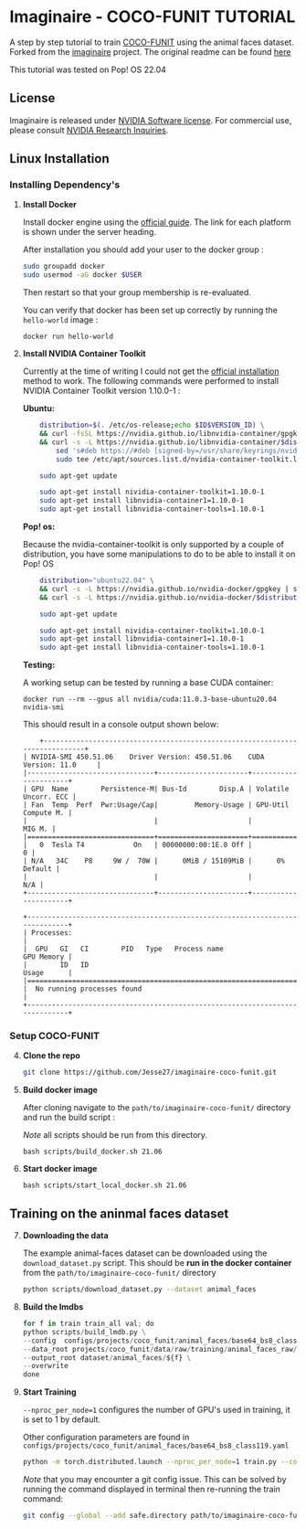 # Imaginaire - COCO-FUNIT TUTORIAL
A step by step tutorial to train [COCO-FUNIT](https://arxiv.org/abs/2007.07431) using the animal faces dataset. Forked from the [imaginaire](https://github.com/NVlabs/imaginaire) project. The original readme can be found [here](OLD_README.md)

This tutorial was tested on Pop! OS 22.04

## License

Imaginaire is released under [NVIDIA Software license](LICENSE.md).
For commercial use, please consult [NVIDIA Research Inquiries](https://www.nvidia.com/en-us/research/inquiries/).

## Linux Installation

### Installing Dependency's
1. **Install Docker**

    Install docker engine using the [official guide](https://docs.docker.com/engine/install/linux-install/). The link for each platform is shown under the server heading.

    After installation you should add your user to the docker group :
    ```bash
    sudo groupadd docker
    sudo usermod -aG docker $USER
    ```
    Then restart so that your group membership is re-evaluated.

    You can verify that docker has been set up correctly by running the `hello-world` image :
    ```
    docker run hello-world
    ```

2. **Install NVIDIA Container Toolkit**

    Currently at the time of writing I could not get the [official installation](https://docs.nvidia.com/datacenter/cloud-native/container-toolkit/install-guide.html) method to work. 
    The following commands were performed to install NVIDIA Container Toolkit version 1.10.0-1 :

    **Ubuntu:**
    ```bash
        distribution=$(. /etc/os-release;echo $ID$VERSION_ID) \
        && curl -fsSL https://nvidia.github.io/libnvidia-container/gpgkey | sudo gpg --dearmor -o /usr/share/keyrings/nvidia-container-toolkit-keyring.gpg \
        && curl -s -L https://nvidia.github.io/libnvidia-container/$distribution/libnvidia-container.list | \
            sed 's#deb https://#deb [signed-by=/usr/share/keyrings/nvidia-container-toolkit-keyring.gpg] https://#g' | \
            sudo tee /etc/apt/sources.list.d/nvidia-container-toolkit.list
    ```
    ```bash
        sudo apt-get update
    ```
    ```bash
        sudo apt-get install nividia-container-toolkit=1.10.0-1
        sudo apt-get install libnvidia-container1=1.10.0-1
        sudo apt-get install libnvidia-container-tools=1.10.0-1
    ```

    **Pop! os:**

    Because the nvidia-container-toolkit is only supported by a couple of distribution, you have some manipulations to do to be able to install it on Pop! OS

    ```bash
        distribution="ubuntu22.04" \
        && curl -s -L https://nvidia.github.io/nvidia-docker/gpgkey | sudo apt-key add - \
        && curl -s -L https://nvidia.github.io/nvidia-docker/$distribution/nvidia-docker.list | sudo tee /etc/apt/sources.list.d/nvidia-docker.list
    ```
    ```bash
        sudo apt-get update
    ```
    ```bash
        sudo apt-get install nividia-container-toolkit=1.10.0-1
        sudo apt-get install libnvidia-container1=1.10.0-1
        sudo apt-get install libnvidia-container-tools=1.10.0-1
    ```

    **Testing:**

    A working setup can be tested by running a base CUDA container:
    ```
    docker run --rm --gpus all nvidia/cuda:11.0.3-base-ubuntu20.04 nvidia-smi
    ```
    This should result in a console output shown below:
    ```
        +-----------------------------------------------------------------------------+
    | NVIDIA-SMI 450.51.06    Driver Version: 450.51.06    CUDA Version: 11.0     |
    |-------------------------------+----------------------+----------------------+
    | GPU  Name        Persistence-M| Bus-Id        Disp.A | Volatile Uncorr. ECC |
    | Fan  Temp  Perf  Pwr:Usage/Cap|         Memory-Usage | GPU-Util  Compute M. |
    |                               |                      |               MIG M. |
    |===============================+======================+======================|
    |   0  Tesla T4            On   | 00000000:00:1E.0 Off |                    0 |
    | N/A   34C    P8     9W /  70W |      0MiB / 15109MiB |      0%      Default |
    |                               |                      |                  N/A |
    +-------------------------------+----------------------+----------------------+

    +-----------------------------------------------------------------------------+
    | Processes:                                                                  |
    |  GPU   GI   CI        PID   Type   Process name                  GPU Memory |
    |        ID   ID                                                   Usage      |
    |=============================================================================|
    |  No running processes found                                                 |
    +-----------------------------------------------------------------------------+
    ```

### Setup COCO-FUNIT
4. **Clone the repo**
    ```bash
    git clone https://github.com/Jesse27/imaginaire-coco-funit.git
    ```

5. **Build docker image**

    After cloning navigate to the `path/to/imaginaire-coco-funit/` directory and run the build script :

    *Note* all scripts should be run from this directory.

    ```
    bash scripts/build_docker.sh 21.06
    ```

6. **Start docker image**
    ```
    bash scripts/start_local_docker.sh 21.06
    ```

## Training on the aninmal faces dataset
7. **Downloading the data**

    The example animal-faces dataset can be downloaded using the `download_dataset.py` script. 
    This should be **run in the docker container** from the `path/to/imaginaire-coco-funit/` directory
    ```bash
    python scripts/download_dataset.py --dataset animal_faces
    ```

8. **Build the lmdbs**
    ```python
    for f in train train_all val; do
    python scripts/build_lmdb.py \
    --config  configs/projects/coco_funit/animal_faces/base64_bs8_class119.yaml \
    --data_root projects/coco_funit/data/raw/training/animal_faces_raw/${f} \
    --output_root dataset/animal_faces/${f} \
    --overwrite
    done
    ```

9. **Start Training**

    `--nproc_per_node=1` configures the number of GPU's used in training, it is set to 1 by default. 

    Other configuration parameters are found in `configs/projects/coco_funit/animal_faces/base64_bs8_class119.yaml`

    ```bash
    python -m torch.distributed.launch --nproc_per_node=1 train.py --config configs/projects/coco_funit/animal_faces/base64_bs8_class119.yaml --logdir logs/projects/coco_funit/animal_faces/base64_bs8_class119.yaml
    ```

    *Note* that you may encounter a git config issue. This can be solved by running the command displayed in terminal then re-running the train command:
    ```bash
    git config --global --add safe.directory path/to/imaginaire-coco-funit/
    ```
